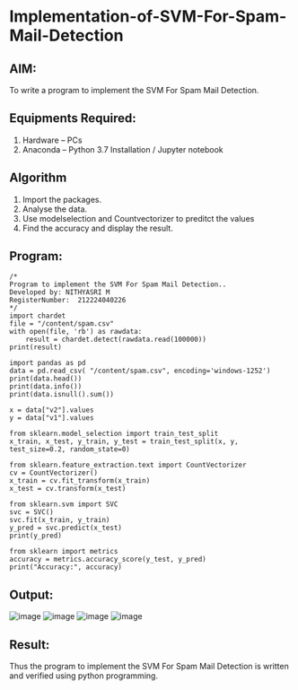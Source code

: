 # Implementation-of-SVM-For-Spam-Mail-Detection

## AIM:
To write a program to implement the SVM For Spam Mail Detection.

## Equipments Required:
1. Hardware – PCs
2. Anaconda – Python 3.7 Installation / Jupyter notebook

## Algorithm
1. Import the packages.
2. Analyse the data.
3. Use modelselection and Countvectorizer to preditct the values
4. Find the accuracy and display the result.
 

## Program:
```
/*
Program to implement the SVM For Spam Mail Detection..
Developed by: NITHYASRI M
RegisterNumber:  212224040226
*/
import chardet
file = "/content/spam.csv"
with open(file, 'rb') as rawdata:
    result = chardet.detect(rawdata.read(100000))
print(result)

import pandas as pd
data = pd.read_csv( "/content/spam.csv", encoding='windows-1252')
print(data.head())
print(data.info())
print(data.isnull().sum())

x = data["v2"].values
y = data["v1"].values

from sklearn.model_selection import train_test_split
x_train, x_test, y_train, y_test = train_test_split(x, y, test_size=0.2, random_state=0)

from sklearn.feature_extraction.text import CountVectorizer
cv = CountVectorizer()
x_train = cv.fit_transform(x_train)
x_test = cv.transform(x_test)

from sklearn.svm import SVC
svc = SVC()
svc.fit(x_train, y_train)
y_pred = svc.predict(x_test)
print(y_pred)

from sklearn import metrics
accuracy = metrics.accuracy_score(y_test, y_pred)
print("Accuracy:", accuracy)

```

## Output:
![image](https://github.com/user-attachments/assets/93aa0d88-bc23-494e-9a77-73094cf9c771)
![image](https://github.com/user-attachments/assets/0f9e3c50-a6bd-4b8a-b3b6-50a1ebdd94cb)
![image](https://github.com/user-attachments/assets/f625a903-d999-4898-8a54-d26bcffc807d)
![image](https://github.com/user-attachments/assets/ad955f9c-bff4-4c62-9db2-5cfa429b8f1a)



## Result:
Thus the program to implement the SVM For Spam Mail Detection is written and verified using python programming.
